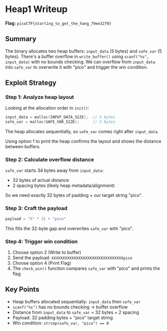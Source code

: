 # Heap1 Writeup
**Flag:** `picoCTF{starting_to_get_the_hang_79ee3270}`

## Summary
The binary allocates two heap buffers: `input_data` (5 bytes) and `safe_var` (5 bytes). There's a buffer overflow in `write_buffer()` using `scanf("%s", input_data)` with no bounds checking. We can overflow from `input_data` into `safe_var` to overwrite it with "pico" and trigger the win condition.

## Exploit Strategy
### Step 1: Analyze heap layout
Looking at the allocation order in `init()`:
```c
input_data = malloc(INPUT_DATA_SIZE);  // 5 bytes
safe_var = malloc(SAFE_VAR_SIZE);      // 5 bytes
```
The heap allocates sequentially, so `safe_var` comes right after `input_data`.

Using option 1 to print the heap confirms the layout and shows the distance between buffers.

### Step 2: Calculate overflow distance
`safe_var` starts 34 bytes away from `input_data`:
* 32 bytes of actual distance
* 2 spacing bytes (likely heap metadata/alignment)

So we need exactly 32 bytes of padding + our target string "pico".

### Step 3: Craft the payload
```python
payload = "X" * 32 + "pico"
```
This fills the 32-byte gap and overwrites `safe_var` with "pico".

### Step 4: Trigger win condition
1. Choose option 2 (Write to buffer)
2. Send the payload: `XXXXXXXXXXXXXXXXXXXXXXXXXXXXXXXXpico`
3. Choose option 4 (Print Flag)
4. The `check_win()` function compares `safe_var` with "pico" and prints the flag

## Key Points
* Heap buffers allocated sequentially: `input_data` then `safe_var`
* `scanf("%s")` has no bounds checking → buffer overflow
* Distance from `input_data` to `safe_var` = 32 bytes + 2 spacing
* Payload: 32 padding bytes + "pico" target string
* Win condition: `strcmp(safe_var, "pico") == 0`
